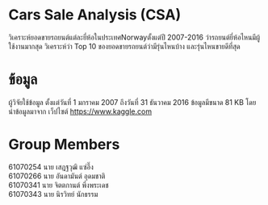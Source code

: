 # Cars Sale Analysis (CSA)
วิเคราะห์ยอดขายรถยนต์แต่ละยี่ห้อในประเทศNorwayตั้งแต่ปี 2007-2016 ว่ารถยนต์ยี่ห้อไหนมีผู้ใช้งานมากสุด
วิเคราะห์ว่า Top 10 ของยอดขายรถยนต์ว่ามีรุ่นไหนบ้าง และรุ่นไหนขายดีที่สุด

# ข้อมูล 
ผู้วิจัยใช้ข้อมูล ตั้งแต่วันที่ 1 มกราคม 2007 ถึงวันที่ 31 ธันวาคม 2016 ข้อมูลมีขนาด 81 KB 
โดยนำข้อมูลมาจาก เว็ปไซต์ https://www.kaggle.com

# Group Members
61070254 นาย เสฎฐวุฒิ แซ่อึ๊ง <br>
61070266 นาย อันดามันต์ อุดมชาติ <br>
61070341 นาย จิตตกานต์ พึ่งพระเดช <br>
61070343 นาย นิรวิทย์ นักธรรม 
